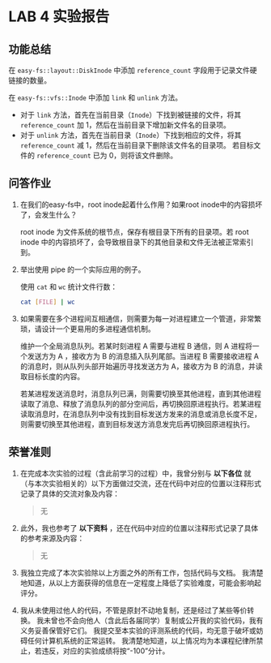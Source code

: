 # LAB 4 实验报告

## 功能总结

在 `easy-fs::layout::DiskInode` 中添加 `reference_count` 字段用于记录文件硬链接的数量。

在 `easy-fs::vfs::Inode` 中添加 `link` 和 `unlink` 方法。

* 对于 `link` 方法，首先在当前目录（`Inode`）下找到被链接的文件，将其 `reference_count` 加 1，然后在当前目录下增加新文件名的目录项。 
* 对于 `unlink` 方法，首先在当前目录（`Inode`）下找到相应的文件，将其 `reference_count` 减 1，然后在当前目录下删除该文件名的目录项。 若目标文件的 `reference_count` 已为 0，则将该文件删除。

## 问答作业

1. 在我们的easy-fs中，root inode起着什么作用？如果root inode中的内容损坏了，会发生什么？

   root inode 为文件系统的根节点，保存有根目录下所有的目录项。若 root inode 中的内容损坏了，会导致根目录下的其他目录和文件无法被正常索引到。

2. 举出使用 pipe 的一个实际应用的例子。

   使用 `cat` 和 `wc` 统计文件行数：

   ```sh
   cat [FILE] | wc

3. 如果需要在多个进程间互相通信，则需要为每一对进程建立一个管道，非常繁琐，请设计一个更易用的多进程通信机制。

   维护一个全局消息队列。若某时刻进程 A 需要与进程 B 通信，则 A 进程将一个发送方为 A ，接收方为 B 的消息插入队列尾部。当进程 B 需要接收进程 A 的消息时，则从队列头部开始遍历寻找发送方为 A，接收方为 B 的消息，并读取目标长度的内容。

   若某进程发送消息时，消息队列已满，则需要切换至其他进程，直到其他进程读取了消息、释放了消息队列的部分空间后，再切换回原进程执行。若某进程读取消息时，在消息队列中没有找到目标发送方发来的消息或消息长度不足，则需要切换至其他进程，直到目标发送方消息发完后再切换回原进程执行。

    

## 荣誉准则

1. 在完成本次实验的过程（含此前学习的过程）中，我曾分别与 **以下各位** 就（与本次实验相关的）以下方面做过交流，还在代码中对应的位置以注释形式记录了具体的交流对象及内容：

   > 无

2. 此外，我也参考了 **以下资料** ，还在代码中对应的位置以注释形式记录了具体的参考来源及内容：

   > 无

3. 我独立完成了本次实验除以上方面之外的所有工作，包括代码与文档。 我清楚地知道，从以上方面获得的信息在一定程度上降低了实验难度，可能会影响起评分。

4. 我从未使用过他人的代码，不管是原封不动地复制，还是经过了某些等价转换。 我未曾也不会向他人（含此后各届同学）复制或公开我的实验代码，我有义务妥善保管好它们。 我提交至本实验的评测系统的代码，均无意于破坏或妨碍任何计算机系统的正常运转。 我清楚地知道，以上情况均为本课程纪律所禁止，若违反，对应的实验成绩将按“-100”分计。